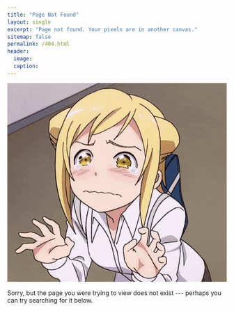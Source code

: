 ```yaml
---
title: "Page Not Found"
layout: single
excerpt: "Page not found. Your pixels are in another canvas."
sitemap: false
permalink: /404.html
header:
  image:
  caption:
---
```

![Alt Text](/images/giftest2.gif)

Sorry, but the page you were trying to view does not exist --- perhaps you can try searching for it below.

<script type="text/javascript">
  var GOOG_FIXURL_LANG = 'en';
  var GOOG_FIXURL_SITE = '{{ site.url }}'
</script>
<script type="text/javascript"
  src="//linkhelp.clients.google.com/tbproxy/lh/wm/fixurl.js">
</script>
